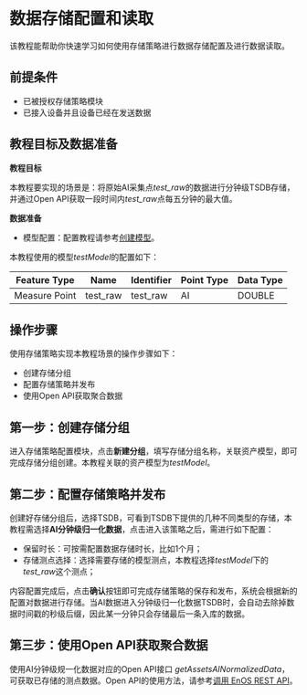 # 数据存储配置和读取
该教程能帮助你快速学习如何使用存储策略进行数据存储配置及进行数据读取。

## 前提条件
- 已被授权存储策略模块
- 已接入设备并且设备已经在发送数据

## 教程目标及数据准备
**教程目标**

本教程要实现的场景是：将原始AI采集点*test_raw*的数据进行分钟级TSDB存储，并通过Open API获取一段时间内*test_raw*点每五分钟的最大值。

**数据准备**
- 模型配置：配置教程请参考[创建模型](https://www.envisioniot.com/docs/device-connection/zh_CN/latest/howto/model/creating_model.html)。

本教程使用的模型*testModel*的配置如下：

Feature Type|Name|Identifier|Point Type |Data Type	
---|---|---|---|---
Measure Point	 | test_raw | test_raw|AI |DOUBLE

## 操作步骤
使用存储策略实现本教程场景的操作步骤如下：
- 创建存储分组
- 配置存储策略并发布
- 使用Open API获取聚合数据

## 第一步：创建存储分组
进入存储策略配置模块，点击**新建分组**，填写存储分组名称，关联资产模型，即可完成存储分组创建。本教程关联的资产模型为*testModel*。

## 第二步：配置存储策略并发布
创建好存储分组后，选择TSDB，可看到TSDB下提供的几种不同类型的存储，本教程需选择**AI分钟级归一化数据**，点击进入该策略之后，需进行如下配置：
- 保留时长：可按需配置数据存储时长，比如1个月；
- 存储测点选择：选择需要存储的模型测点，本教程选择*testModel*下的*test_raw*这个测点；

内容配置完成后，点击**确认**按钮即可完成存储策略的保存和发布，系统会根据新的配置对数据进行存储。当AI数据进入分钟级归一化数据TSDB时，会自动去除掉数据时间戳的秒级后缀，因此某一分钟只会存储最后一条入库的数据。

## 第三步：使用Open API获取聚合数据

使用AI分钟级规一化数据对应的Open API接口 *getAssetsAINormalizedData*，可获取已存储的测点数据。Open API的使用方法，请参考[调用 EnOS REST API](https://www.envisioniot.com/docs/app-development/zh_CN/latest/call_enos_api.html)。